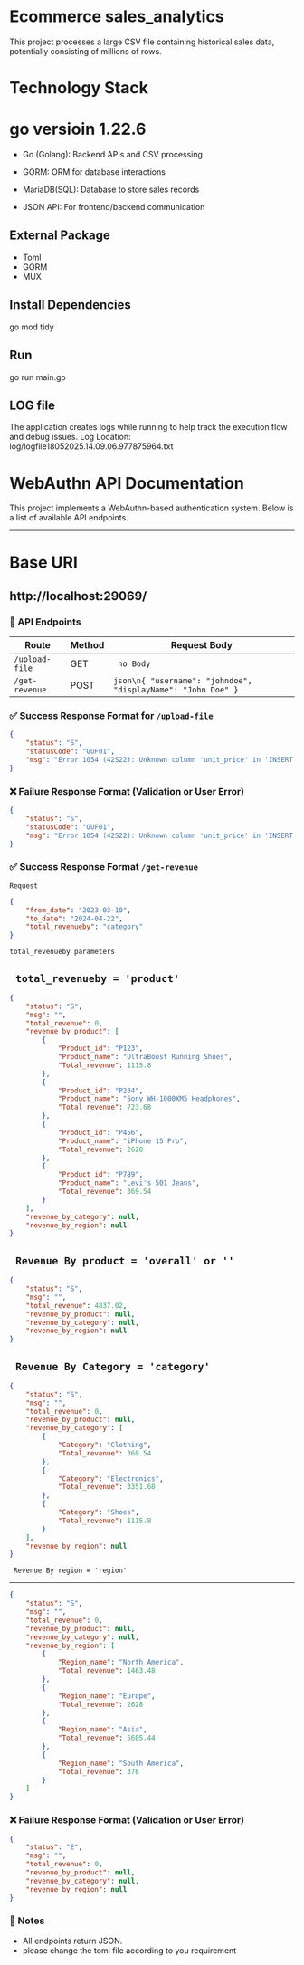 # Ecommerce  sales_analytics

This project processes a large CSV file containing historical sales data, potentially consisting of millions of rows.

# Technology Stack

#  go versioin 1.22.6
- Go (Golang): Backend APIs and CSV processing

- GORM: ORM for database interactions
- MariaDB(SQL): Database to store sales records
- JSON API: For frontend/backend communication

## External Package

- Toml 
- GORM 
- MUX

## Install Dependencies

go mod tidy

## Run

go run main.go

## LOG file 
The application creates logs while running to help track the execution flow and debug issues.
Log Location: log/logfile18052025.14.09.06.977875964.txt

# WebAuthn API Documentation

This project implements a WebAuthn-based authentication system. Below is a list of available API endpoints.

---
# Base URl

http://localhost:29069/
---
### 📘 API Endpoints

| Route                   | Method | Request Body                                                                                  |
|------------------------|--------|-----------------------------------------------------------------------------------------------|
| `/upload-file` | GET | ``` no Body```          |
| `/get-revenue`          | POST   | ```json\n{ "username": "johndoe", "displayName": "John Doe" }```                             |                                                                       |



### ✅ Success Response Format for `/upload-file`

```json
{
    "status": "S",
    "statusCode": "GUF01",
    "msg": "Error 1054 (42S22): Unknown column 'unit_price' in 'INSERT INTO'"
}
```
### ❌ Failure Response Format (Validation or User Error)

```json
{
    "status": "S",
    "statusCode": "GUF01",
    "msg": "Error 1054 (42S22): Unknown column 'unit_price' in 'INSERT INTO'"
}
```







### ✅ Success Response Format `/get-revenue` 

`Request`


```json
{
    "from_date": "2023-03-10",
    "to_date": "2024-04-22",
    "total_revenueby": "category"
}
```

`total_revenueby parameters `

` total_revenueby = 'product'` 
---
```json
{
    "status": "S",
    "msg": "",
    "total_revenue": 0,
    "revenue_by_product": [
        {
            "Product_id": "P123",
            "Product_name": "UltraBoost Running Shoes",
            "Total_revenue": 1115.8
        },
        {
            "Product_id": "P234",
            "Product_name": "Sony WH-1000XM5 Headphones",
            "Total_revenue": 723.68
        },
        {
            "Product_id": "P456",
            "Product_name": "iPhone 15 Pro",
            "Total_revenue": 2628
        },
        {
            "Product_id": "P789",
            "Product_name": "Levi's 501 Jeans",
            "Total_revenue": 369.54
        }
    ],
    "revenue_by_category": null,
    "revenue_by_region": null
}
```


` Revenue By product = 'overall' or ''` 
---
```json
{
    "status": "S",
    "msg": "",
    "total_revenue": 4837.02,
    "revenue_by_product": null,
    "revenue_by_category": null,
    "revenue_by_region": null
}
```

` Revenue By Category = 'category'` 
---
```json
{
    "status": "S",
    "msg": "",
    "total_revenue": 0,
    "revenue_by_product": null,
    "revenue_by_category": [
        {
            "Category": "Clothing",
            "Total_revenue": 369.54
        },
        {
            "Category": "Electronics",
            "Total_revenue": 3351.68
        },
        {
            "Category": "Shoes",
            "Total_revenue": 1115.8
        }
    ],
    "revenue_by_region": null
}
```


` Revenue By region = 'region'` 

---
```json
{
    "status": "S",
    "msg": "",
    "total_revenue": 0,
    "revenue_by_product": null,
    "revenue_by_category": null,
    "revenue_by_region": [
        {
            "Region_name": "North America",
            "Total_revenue": 1463.48
        },
        {
            "Region_name": "Europe",
            "Total_revenue": 2628
        },
        {
            "Region_name": "Asia",
            "Total_revenue": 5605.44
        },
        {
            "Region_name": "South America",
            "Total_revenue": 376
        }
    ]
}
```



### ❌ Failure Response Format (Validation or User Error)

```json
{
    "status": "E",
    "msg": "",
    "total_revenue": 0,
    "revenue_by_product": null,
    "revenue_by_category": null,
    "revenue_by_region": null
}
```


### 📝 Notes

- All endpoints return JSON.
- please change the toml file according to you requirement
